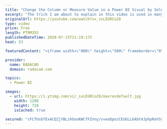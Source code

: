 ```yaml
---
title: "Change the Column or Measure Value in a Power BI Visual by Selection of the Slicer    Parameter Tabl"
excerpt: "The trick I am about to explain in this video is used in many samples, and it is not a new trick. However, it is very useful, and many Power BI users are still not aware of it. Let’s say you have to columns: Cost, and Sales, and in one chart, you want to show only one of the measures above, but the selection"
originalUrl: https://youtube.com/watch?v=_sxLEGRCo28
type: video
price: Free
length: PT9M35S
publishedDateTime: 2020-07-15T21:19:17Z
heat: 53

featuredContent: "<iframe width=\"800\" height=\"500\" frameborder=\"0\" src=\"https://www.youtube.com/embed/_sxLEGRCo28\" allow=\"accelerometer; autoplay; encrypted-media; gyroscope; picture-in-picture\" allowfullscreen></iframe>"

provider:
  name: RADACAD
  domain: radacad.com

topics:
  - Power BI

images:
  - url: https://i.ytimg.com/vi/_sxLEGRCo28/maxresdefault.jpg
    width: 1280
    height: 720
    isCached: true

secured: "cFCfUsbfExACQZjYBLzhOuoKWCfFZnny/vveaDpozCEUGLL6Abt4JphpRoVSybLrtsr9uKYChCbnYjnhChiutZ2X/vE2Kbbd2SRBxpGWw5eIh8yiUbE/peYvIpASh3wq3CKYeJUZGC30knClLWzU0YLliWnBru2tvXsUvWGS/voTzvbj/Cdb9/rhfigRjXJYNoLyL8SGU4QghNXIeNlUbL2pmsMFdvYc0JqPtSFRGrdle2o05wegN2IhKufaHl5jr7pfGbGV1zaTWnvrUlLlgZ4E/uYpPjq6dXch38o3GYqRTfz/YxruHJAa93P5sG/BfWTzWS9HHWYnyVolBUwnfSymF7wRNEyP8d6GXyZ8m+cHrKnG7b6u2A7IccKmdSRNCfhZKlazjzCQD9fhSeclEqBq+G4crJqvZVa9XDRxUUE=;cOMGthodigE69o9UdP16Cg=="
---
```


